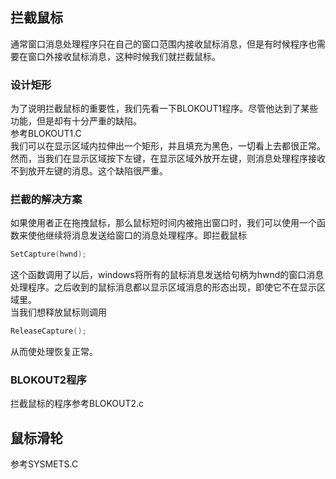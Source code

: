 ## 拦截鼠标
通常窗口消息处理程序只在自己的窗口范围内接收鼠标消息，但是有时候程序也需要在窗口外接收鼠标消息，这种时候我们就拦截鼠标。
### 设计矩形 
为了说明拦截鼠标的重要性，我们先看一下BLOKOUT1程序。尽管他达到了某些功能，但是却有十分严重的缺陷。  
参考BLOKOUT1.C  
我们可以在显示区域内拉伸出一个矩形，并且填充为黑色，一切看上去都很正常。然而，当我们在显示区域按下左键，在显示区域外放开左键，则消息处理程序接收不到放开左键的消息。这个缺陷很严重。  
### 拦截的解决方案
如果使用者正在拖拽鼠标，那么鼠标短时间内被拖出窗口时，我们可以使用一个函数来使他继续将消息发送给窗口的消息处理程序。即拦截鼠标    
```c
SetCapture(hwnd);  
```
这个函数调用了以后，windows将所有的鼠标消息发送给句柄为hwnd的窗口消息处理程序。之后收到的鼠标消息都以显示区域消息的形态出现，即使它不在显示区域里。  
当我们想释放鼠标则调用  
```c
ReleaseCapture();  
```
从而使处理恢复正常。  
### BLOKOUT2程序
拦截鼠标的程序参考BLOKOUT2.c
## 鼠标滑轮

参考SYSMETS.C